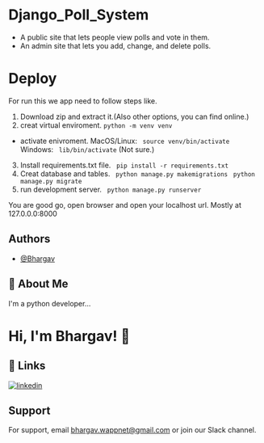 # Django_Poll_System
* A public site that lets people view polls and vote in them.
* An admin site that lets you add, change, and delete polls.

# Deploy
For run this we app need to follow steps like.

1. Download zip and extract it.(Also other options, you can find online.)
2. creat virtual enviroment.
``` python -m venv venv ```
* activate enivroment.
MacOS/Linux: ``` source venv/bin/activate```
Windows: ``` lib/bin/activate``` (Not sure.)
3. Install requirements.txt file.
``` pip install -r requirements.txt```
4. Creat database and tables.
``` python manage.py makemigrations```
``` python manage.py migrate```
5. run development server.
``` python manage.py runserver```

You are good go, open browser and open your localhost url.
Mostly at 127.0.0.0:8000

## Authors

- [@Bhargav](https://github.com/Bhargav-Wappnet)


## 🚀 About Me
I'm a python developer...


# Hi, I'm Bhargav! 👋


## 🔗 Links

[![linkedin](https://img.shields.io/badge/linkedin-0A66C2?style=for-the-badge&logo=linkedin&logoColor=white)](https://www.linkedin.com/in/bhargav-borkhatariya-bb5010195/)


## Support

For support, email bhargav.wappnet@gmail.com or join our Slack channel.
